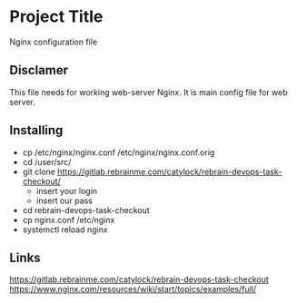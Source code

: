 # Project Title

Nginx configuration file

## Disclamer

This file needs for working web-server Nginx. It is main config file for web server.

## Installing

* cp /etc/nginx/nginx.conf /etc/nginx/nginx.conf.orig
* cd /user/src/
* git clone https://gitlab.rebrainme.com/catylock/rebrain-devops-task-checkout/
  * insert your login
  * insert our pass
* cd rebrain-devops-task-checkout
* cp nginx.conf /etc/nginx 
* systemctl reload nginx

## Links

https://gitlab.rebrainme.com/catylock/rebrain-devops-task-checkout
https://www.nginx.com/resources/wiki/start/topics/examples/full/

